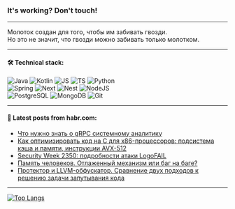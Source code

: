 ### It's working? Don't touch!

---
Молоток создан для того, чтобы им забивать гвозди. <br>
Но это не значит, что гвозди можно забивать только молотком.

---

#### 🛠️ Technical stack:

![Java](https://img.shields.io/badge/Java-informational?logo=Oracle&style=flat&logoColor=white&color=FF4500)
![Kotlin](https://img.shields.io/badge/Kotlin-informational?logo=Kotlin&style=flat&logoColor=white&color=774D97)
![JS](https://img.shields.io/badge/JS-informational?logo=javaScript&style=flat&logoColor=black&color=F7Df1E)
![TS](https://img.shields.io/badge/TypeScript-informational?logo=typeScript&style=flat&logoColor=black&color=017acc)
![Python](https://img.shields.io/badge/Python-informational?logo=Python&style=flat&logoColor=black&color=ffdd54) <br>
![Spring](https://img.shields.io/badge/SpringBoot-informational?logo=SpringBoot&style=flat&logoColor=white&color=6DB33F) 
![Next](https://img.shields.io/badge/Next.js-informational?logo=Next.js&style=flat&logoColor=white&color=3671a1)
![Nest](https://img.shields.io/badge/NestJS-informational?logo=NestJS&style=flat&logoColor=white&color=E0234E)
![NodeJS](https://img.shields.io/badge/NodeJS-informational?logo=node.js&style=flat&logoColor=white&color=70A760) <br>
![PostgreSQL](https://img.shields.io/badge/PostgreSQL-informational?logo=PostgreSQL&style=flat&logoColor=white&color=DAA520)
![MongoDB](https://img.shields.io/badge/MongoDB-informational?logo=MongoDB&style=flat&logoColor=white&color=870000)
![Git](https://img.shields.io/badge/Git-informational?logo=git&style=flat&logoColor=white&color=f74e28)

___

#### 💬 Latest posts from habr.com:

<!-- BLOG-POST-LIST:START -->
- [Что нужно знать о gRPC системному аналитику](https://habr.com/ru/companies/tinkoff/articles/780024/?utm_source=habrahabr&utm_medium=rss&utm_campaign=780024)
- [Как оптимизировать код на С для x86-процессоров: подсистема кэша и памяти, инструкции AVX-512](https://habr.com/ru/companies/yadro/articles/779284/?utm_source=habrahabr&utm_medium=rss&utm_campaign=779284)
- [Security Week 2350: подробности атаки LogoFAIL](https://habr.com/ru/companies/kaspersky/articles/779802/?utm_source=habrahabr&utm_medium=rss&utm_campaign=779802)
- [Память человеков. Отлаженный механизм или баг на баге?](https://habr.com/ru/companies/reksoft/articles/780022/?utm_source=habrahabr&utm_medium=rss&utm_campaign=780022)
- [Протектор и LLVM-обфускатор. Сравнение двух подходов к решению задачи запутывания кода](https://habr.com/ru/companies/aktiv-company/articles/779990/?utm_source=habrahabr&utm_medium=rss&utm_campaign=779990)
<!-- BLOG-POST-LIST:END -->

---
[![Top Langs](https://github-readme-stats-git-master-advtsetting-gmailcom.vercel.app/api/top-langs/?username=zloylis&langs_count=10&hide_title=false&title_color=e6edf3&size_weight=0.5&count_weight=0.5&layout=compact&hide_border=true&theme=dracula)](https://github.com/zloylis)

<!-- ![GitHub stats](https://github-readme-stats-git-master-advtsetting-gmailcom.vercel.app/api?username=zloylis&show_icons=true&hide_border=true&theme=dracula&hide_title=true&include_all_commits=true&count_private=true&hide=contribs&hide_rank=true) -->
